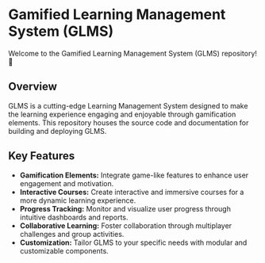 # Gamified Learning Management System (GLMS)

Welcome to the Gamified Learning Management System (GLMS) repository! 🚀

## Overview

GLMS is a cutting-edge Learning Management System designed to make the learning experience engaging and enjoyable through gamification elements. This repository houses the source code and documentation for building and deploying GLMS.

## Key Features

- **Gamification Elements:** Integrate game-like features to enhance user engagement and motivation.
- **Interactive Courses:** Create interactive and immersive courses for a more dynamic learning experience.
- **Progress Tracking:** Monitor and visualize user progress through intuitive dashboards and reports.
- **Collaborative Learning:** Foster collaboration through multiplayer challenges and group activities.
- **Customization:** Tailor GLMS to your specific needs with modular and customizable components.
